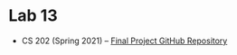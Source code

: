 # Lab 13
- CS 202 (Spring 2021) – [Final Project GitHub Repository](https://github.com/TechSolomon/cs202-project)
